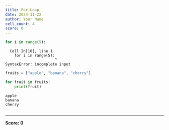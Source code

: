 ```yaml
---
title: For-Loop
date: 2024-11-22
author: Your Name
cell_count: 4
score: 0
---
```


```python
for i in range(5):
```


      Cell In[10], line 1
        for i in range(5):
                          ^
    SyntaxError: incomplete input




```python
fruits = ["apple", "banana", "cherry"]
```


```python
for fruit in fruits:
    print(fruit)
```

    apple
    banana
    cherry



```python

```


---
**Score: 0**
